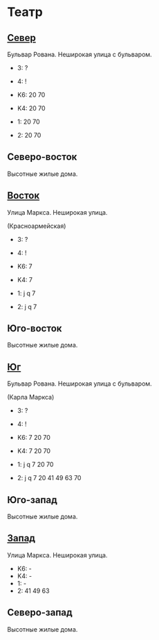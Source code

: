 # Театр

## [Север](./520090.md)

Бульвар Рована.
Неширокая улица с бульваром.

* 3:    ?
* 4:    !

* K6:   20  70
* K4:   20  70
* 1:    20  70
* 2:    20  70

## Северо-восток

Высотные жилые дома.

## [Восток](./10545110.md)

Улица Маркса.
Неширокая улица.

(Красноармейская)

* 3:    ?
* 4:    !

* K6:   7
* K4:   7
* 1:    j   q
        7
* 2:    j   q
        7

## Юго-восток

Высотные жилые дома.

## [Юг](./10535115.md)

Бульвар Рована.
Неширокая улица с бульваром.

(Карла Маркса)

* 3:    ?
* 4:    !

* K6:   7   20  70
* K4:   7   20  70
* 1:    j   q
        7   20  70
* 2:    j   q
        7   20  41  49  63  70

## Юго-запад

Высотные жилые дома.

## [Запад](./515100.md)

Улица Маркса.
Неширокая улица.

* K6:   -
* K4:   -
* 1:    -
* 2:    41  49  63

## Северо-запад

Высотные жилые дома.
